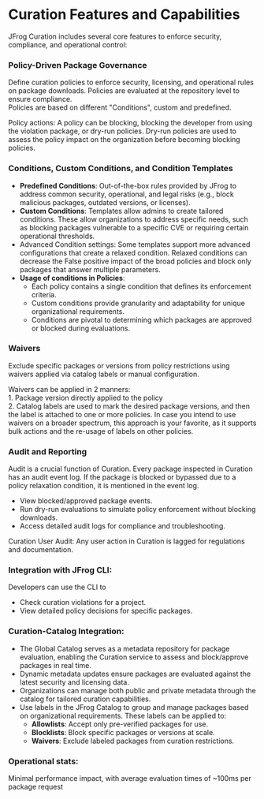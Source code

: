 # Curation Features and Capabilities

JFrog Curation includes several core features to enforce security, compliance, and operational control:

### **Policy-Driven Package Governance**

Define curation policies to enforce security, licensing, and operational rules on package downloads. Policies are evaluated at the repository level to ensure compliance. \
Policies are based on different "Conditions", custom and predefined.&#x20;

Policy actions: A policy can be blocking, blocking the developer from using the violation package, or dry-run policies. Dry-run policies are used to assess the policy impact on the organization before becoming blocking policies.&#x20;

### **Conditions, Custom Conditions, and Condition Templates**

* **Predefined Conditions**: Out-of-the-box rules provided by JFrog to address common security, operational, and legal risks (e.g., block malicious packages, outdated versions, or licenses).
* **Custom Conditions**: Templates allow admins to create tailored conditions. These allow organizations to address specific needs, such as blocking packages vulnerable to a specific CVE or requiring certain operational thresholds.&#x20;
* Advanced Condition settings: Some templates support more advanced configurations that create a relaxed condition. Relaxed conditions can decrease the False positive impact of the broad policies and block only packages that answer multiple parameters.
* **Usage of conditions in Policies**:
  * Each policy contains a single condition that defines its enforcement criteria.
  * Custom conditions provide granularity and adaptability for unique organizational requirements.
  * Conditions are pivotal to determining which packages are approved or blocked during evaluations.

### **Waivers**

Exclude specific packages or versions from policy restrictions using waivers applied via catalog labels or manual configuration.

Waivers can be applied in 2 manners: \
1\. Package version directly applied to the policy \
2\. Catalog labels are used to mark the desired package versions, and then the label is attached to one or more policies. In case you intend to use waivers on a broader spectrum, this approach is your favorite, as it supports bulk actions and the re-usage of labels on other policies.&#x20;

### **Audit and Reporting**

Audit is a crucial function of Curation. Every package inspected in Curation has an audit event log. If the package is blocked or bypassed due to a policy relaxation condition, it is mentioned in the event log.&#x20;

* View blocked/approved package events.
* Run dry-run evaluations to simulate policy enforcement without blocking downloads.
* Access detailed audit logs for compliance and troubleshooting.

Curation User Audit: Any user action in Curation is lagged for regulations and documentation.&#x20;

### **Integration with JFrog CLI**:

Developers can use the CLI to

* Check curation violations for a project.
* View detailed policy decisions for specific packages.

### **Curation-Catalog Integration**:

* The Global Catalog serves as a metadata repository for package evaluation, enabling the Curation service to assess and block/approve packages in real time.
* Dynamic metadata updates ensure packages are evaluated against the latest security and licensing data.
* Organizations can manage both public and private metadata through the catalog for tailored curation capabilities.
* Use labels in the JFrog Catalog to group and manage packages based on organizational requirements. These labels can be applied to:
  * **Allowlists**: Accept only pre-verified packages for use.
  * **Blocklists**: Block specific packages or versions at scale.
  * **Waivers**: Exclude labeled packages from curation restrictions.

### **Operational stats**:

Minimal performance impact, with average evaluation times of \~100ms per package request





